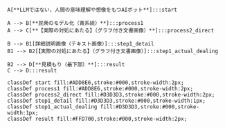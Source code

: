 
    A[**LLMではない，人間の意味理解や想像をもつAIボット**]:::start

    A --> B[**民衆のモデル化（青系統）**]:::process1
    A --> C[**【実際の対処にあたる】（グラフ付き文書画像）**]:::process2_direct

    B --> B1[詳細説明画像（テキスト画像）]:::step1_detail
    B1 --> B2[【実際の対処にあたる】（グラフ付き文書画像）]:::step1_actual_dealing

    B2 --> D[**見積もり（最下部）**]:::result
    C --> D:::result

    classDef start fill:#ADD8E6,stroke:#000,stroke-width:2px;
    classDef process1 fill:#ADD8E6,stroke:#000,stroke-width:2px;
    classDef process2_direct fill:#D3D3D3,stroke:#000,stroke-width:2px;
    classDef step1_detail fill:#D3D3D3,stroke:#000,stroke-width:1px;
    classDef step1_actual_dealing fill:#D3D3D3,stroke:#000,stroke-width:1px;
    classDef result fill:#FFD700,stroke:#000,stroke-width:2px;
